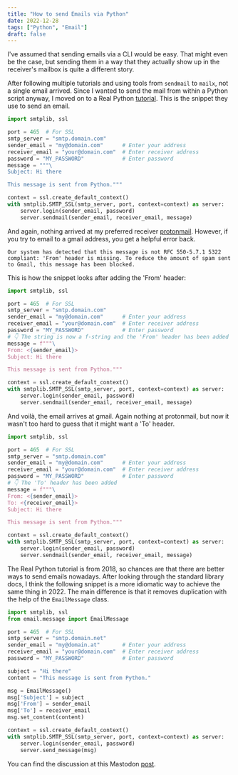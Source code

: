 ```yaml
---
title: "How to send Emails via Python"
date: 2022-12-28
tags: ["Python", "Email"]
draft: false
---
```


I've assumed that sending emails via a CLI would be easy.
That might even be the case, but sending them in a way that they actually show up in the receiver's mailbox is quite a different story.

<!-- excerpt -->

After following multiple tutorials and using tools from `sendmail` to `mailx`, not a single email arrived.
Since I wanted to send the mail from within a Python script anyway, I moved on to a Real Python [tutorial](https://realpython.com/python-send-email/).
This is the snippet they use to send an email.

```python
import smtplib, ssl

port = 465  # For SSL
smtp_server = "smtp.domain.com"
sender_email = "my@domain.com"      # Enter your address
receiver_email = "your@domain.com"  # Enter receiver address
password = "MY_PASSWORD"            # Enter password
message = """\
Subject: Hi there

This message is sent from Python."""

context = ssl.create_default_context()
with smtplib.SMTP_SSL(smtp_server, port, context=context) as server:
    server.login(sender_email, password)
    server.sendmail(sender_email, receiver_email, message)
```

And again, nothing arrived at my preferred receiver [protonmail](https://proton.me/mail).
However, if you try to email to a gmail address, you get a helpful error back.

```
Our system has detected that this message is not RFC 550-5.7.1 5322
compliant: 'From' header is missing. To reduce the amount of spam sent
to Gmail, this message has been blocked.
```

This is how the snippet looks after adding the 'From' header:

```python
import smtplib, ssl

port = 465  # For SSL
smtp_server = "smtp.domain.com"
sender_email = "my@domain.com"      # Enter your address
receiver_email = "your@domain.com"  # Enter receiver address
password = "MY_PASSWORD"            # Enter password
# 👇 The string is now a f-string and the 'From' header has been added
message = f"""\
From: <{sender_email}>
Subject: Hi there

This message is sent from Python."""

context = ssl.create_default_context()
with smtplib.SMTP_SSL(smtp_server, port, context=context) as server:
    server.login(sender_email, password)
    server.sendmail(sender_email, receiver_email, message)
```

And voilà, the email arrives at gmail.
Again nothing at protonmail, but now it wasn't too hard to guess that it might want a 'To' header.

```python
import smtplib, ssl

port = 465  # For SSL
smtp_server = "smtp.domain.com"
sender_email = "my@domain.com"      # Enter your address
receiver_email = "your@domain.com"  # Enter receiver address
password = "MY_PASSWORD"            # Enter password
# 👇 The 'To' header has been added
message = f"""\
From: <{sender_email}>
To: <{receiver_email}>
Subject: Hi there

This message is sent from Python."""

context = ssl.create_default_context()
with smtplib.SMTP_SSL(smtp_server, port, context=context) as server:
    server.login(sender_email, password)
    server.sendmail(sender_email, receiver_email, message)
```

The Real Python tutorial is from 2018, so chances are that there are better ways to send emails nowadays.
After looking through the standard library docs, I think the following snippet is a more idiomatic way to achieve the same thing in 2022.
The main difference is that it removes duplication with the help of the `EmailMessage` class.

```python
import smtplib, ssl
from email.message import EmailMessage

port = 465  # For SSL
smtp_server = "smtp.domain.net"
sender_email = "my@domain.at"       # Enter your address
receiver_email = "your@domain.com"  # Enter receiver address
password = "MY_PASSWORD"            # Enter password

subject = "Hi there"
content = "This message is sent from Python."

msg = EmailMessage()
msg['Subject'] = subject
msg['From'] = sender_email
msg['To'] = receiver_email
msg.set_content(content)

context = ssl.create_default_context()
with smtplib.SMTP_SSL(smtp_server, port, context=context) as server:
    server.login(sender_email, password)
    server.send_message(msg)
```

You can find the discussion at this Mastodon [post](https://chaos.social/@ju/109489141171195265).
